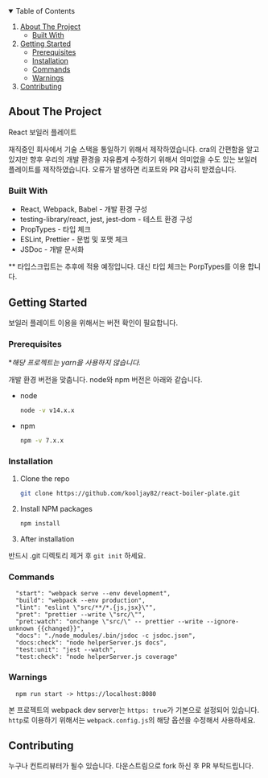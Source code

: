 <!-- TABLE OF CONTENTS -->
<details open="open">
  <summary>Table of Contents</summary>
  <ol>
    <li>
      <a href="#about-the-project">About The Project</a>
      <ul>
        <li><a href="#built-with">Built With</a></li>
      </ul>
    </li>
    <li>
      <a href="#getting-started">Getting Started</a>
      <ul>
        <li><a href="#prerequisites">Prerequisites</a></li>
        <li><a href="#installation">Installation</a></li>
        <li><a href="#commands">Commands</a></li>
        <li><a href="#installation">Warnings</a></li>
      </ul>
    </li>
    <li><a href="#contributing">Contributing</a></li>
  
  </ol>
</details>

<!-- ABOUT THE PROJECT -->

## About The Project

React 보일러 플레이트

재직중인 회사에서 기술 스택을 통일하기 위해서 제작하였습니다. cra의 간편함을 알고 있지만 향후 우리의 개발 환경을 자유롭게 수정하기 위해서 의미없을 수도 있는 보일러 플레이트를 제작하였습니다. 오류가 발생하면 리포트와 PR 감사히 받겠습니다.

### Built With

- React, Webpack, Babel - 개발 환경 구성
- testing-library/react, jest, jest-dom - 테스트 환경 구성
- PropTypes - 타입 체크
- ESLint, Prettier - 문법 및 포맷 체크
- JSDoc - 개발 문서화

** 타입스크립트는 추후에 적용 예정입니다. 대신 타입 체크는 PorpTypes를 이용 합니다.

<!-- GETTING STARTED -->

## Getting Started

보일러 플레이트 이용을 위해서는 버전 확인이 필요합니다.

### Prerequisites

\*_해당 프로젝트는 yarn을 사용하지 않습니다._

개발 환경 버전을 맞춥니다. node와 npm 버전은 아래와 같습니다.

- node

  ```sh
  node -v v14.x.x
  ```

- npm
  ```sh
  npm -v 7.x.x
  ```

### Installation

1. Clone the repo
   ```sh
   git clone https://github.com/kooljay82/react-boiler-plate.git
   ```
2. Install NPM packages
   ```sh
   npm install
   ```
3. After installation

반드시 .git 디렉토리 제거 후 `git init` 하세요.

<!-- COMMANDS -->

### Commands

```
  "start": "webpack serve --env development",
  "build": "webpack --env production",
  "lint": "eslint \"src/**/*.{js,jsx}\"",
  "pret": "prettier --write \"src/\"",
  "pret:watch": "onchange \"src/\" -- prettier --write --ignore-unknown {{changed}}",
  "docs": "./node_modules/.bin/jsdoc -c jsdoc.json",
  "docs:check": "node helperServer.js docs",
  "test:unit": "jest --watch",
  "test:check": "node helperServer.js coverage"
```

<!-- WARNINGS -->

### Warnings

```
  npm run start -> https://localhost:8080
```

본 프로젝트의 webpack dev server는 `https: true`가 기본으로 설정되어 있습니다. `http`로 이용하기 위해서는 `webpack.config.js`의 해당 옵션을 수정해서 사용하세요.

<!-- CONTRIBUTING -->

## Contributing

누구나 컨트리뷰터가 될수 있습니다. 다운스트림으로 fork 하신 후 PR 부탁드립니다.
